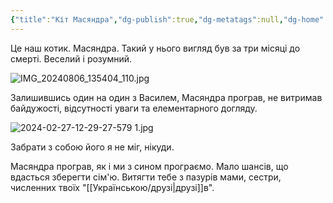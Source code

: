 ```yaml
---
{"title":"Кіт Масяндра","dg-publish":true,"dg-metatags":null,"dg-home":null,"permalink":"/ukrayinskoyu/masyandra/","dgPassFrontmatter":true,"noteIcon":""}
---
```




Це наш котик. Масяндра. Такий у нього вигляд був за три  місяці до смерті. Веселий і розумний. 

![IMG_20240806_135404_110.jpg](/img/user/IMG_20240806_135404_110.jpg)

Залишившись один на один з Василем, Масяндра програв, не витримав байдужості, відсутності уваги та елементарного догляду. 

![2024-02-27-12-29-27-579 1.jpg](/img/user/2024-02-27-12-29-27-579%201.jpg)


 Забрати з собою його я не міг, нікуди.

Масяндра програв, як і ми з сином програємо. Мало шансів, що вдасться зберегти сім'ю. Витягти тебе з пазурів мами, сестри, численних твоїх "[[Українською/друзі\|друзі]]в".